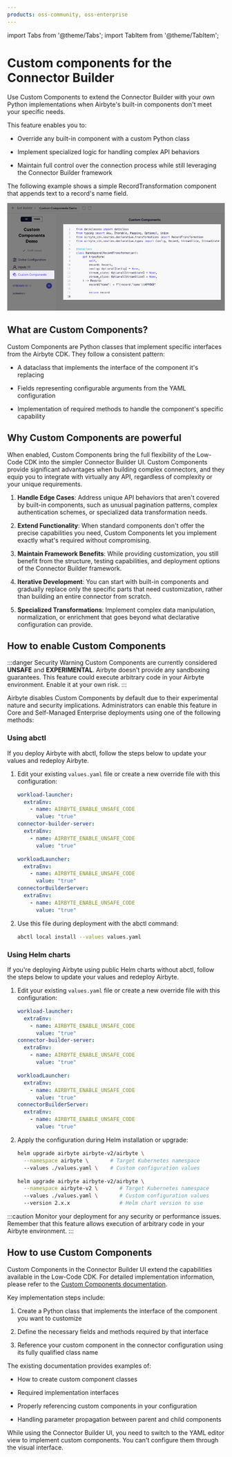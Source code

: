 ```yaml
---
products: oss-community, oss-enterprise
---
```


import Tabs from '@theme/Tabs';
import TabItem from '@theme/TabItem';

# Custom components for the Connector Builder

Use Custom Components to extend the Connector Builder with your own Python implementations when Airbyte's built-in components don't meet your specific needs.

This feature enables you to:

- Override any built-in component with a custom Python class

- Implement specialized logic for handling complex API behaviors

- Maintain full control over the connection process while still leveraging the Connector Builder framework

The following example shows a simple RecordTransformation component that appends text to a record's name field.

![Custom Components interface in the Connector Builder UI](./assets/connector_builder_components.png)

## What are Custom Components?

Custom Components are Python classes that implement specific interfaces from the Airbyte CDK. They follow a consistent pattern:

- A dataclass that implements the interface of the component it's replacing

- Fields representing configurable arguments from the YAML configuration

- Implementation of required methods to handle the component's specific capability

## Why Custom Components are powerful

When enabled, Custom Components bring the full flexibility of the Low-Code CDK into the simpler Connector Builder UI. Custom Components provide significant advantages when building complex connectors, and they equip you to integrate with virtually any API, regardless of complexity or your unique requirements.

1. **Handle Edge Cases**: Address unique API behaviors that aren't covered by built-in components, such as unusual pagination patterns, complex authentication schemes, or specialized data transformation needs.

2. **Extend Functionality**: When standard components don't offer the precise capabilities you need, Custom Components let you implement exactly what's required without compromising.

3. **Maintain Framework Benefits**: While providing customization, you still benefit from the structure, testing capabilities, and deployment options of the Connector Builder framework.

4. **Iterative Development**: You can start with built-in components and gradually replace only the specific parts that need customization, rather than building an entire connector from scratch.

5. **Specialized Transformations**: Implement complex data manipulation, normalization, or enrichment that goes beyond what declarative configuration can provide.

## How to enable Custom Components

:::danger Security Warning
Custom Components are currently considered **UNSAFE** and **EXPERIMENTAL**. Airbyte doesn't provide any sandboxing guarantees. This feature could execute arbitrary code in your Airbyte environment. Enable it at your own risk.
:::

Airbyte disables Custom Components by default due to their experimental nature and security implications. Administrators can enable this feature in Core and Self-Managed Enterprise deployments using one of the following methods:

### Using abctl

If you deploy Airbyte with abctl, follow the steps below to update your values and redeploy Airbyte.

1. Edit your existing `values.yaml` file or create a new override file with this configuration:

    <Tabs groupId="helm-chart-version">
    <TabItem value='helm-1' label='Helm chart V1' default>

      ```yaml title="values.yaml"
      workload-launcher:
        extraEnv:
          - name: AIRBYTE_ENABLE_UNSAFE_CODE
            value: "true"
      connector-builder-server:
        extraEnv:
          - name: AIRBYTE_ENABLE_UNSAFE_CODE
            value: "true"
      ```
    </TabItem>
    <TabItem value='helm-2' label='Helm chart V2' default>

    ```yaml title="values.yaml"
    workloadLauncher:
      extraEnv:
        - name: AIRBYTE_ENABLE_UNSAFE_CODE
          value: "true"
    connectorBuilderServer:
      extraEnv:
        - name: AIRBYTE_ENABLE_UNSAFE_CODE
          value: "true"
    ```

    </TabItem>
    </Tabs>


2. Use this file during deployment with the abctl command:

   ```bash
   abctl local install --values values.yaml
   ```

### Using Helm charts

If you're deploying Airbyte using public Helm charts without abctl, follow the steps below to update your values and redeploy Airbyte.

1. Edit your existing `values.yaml` file or create a new override file with this configuration:

    <Tabs groupId="helm-chart-version">
    <TabItem value='helm-1' label='Helm chart V1' default>

      ```yaml title="values.yaml"
      workload-launcher:
        extraEnv:
          - name: AIRBYTE_ENABLE_UNSAFE_CODE
            value: "true"
      connector-builder-server:
        extraEnv:
          - name: AIRBYTE_ENABLE_UNSAFE_CODE
            value: "true"
      ```
    </TabItem>
    <TabItem value='helm-2' label='Helm chart V2' default>

    ```yaml title="values.yaml"
    workloadLauncher:
      extraEnv:
        - name: AIRBYTE_ENABLE_UNSAFE_CODE
          value: "true"
    connectorBuilderServer:
      extraEnv:
        - name: AIRBYTE_ENABLE_UNSAFE_CODE
          value: "true"
    ```

    </TabItem>
    </Tabs>

2. Apply the configuration during Helm installation or upgrade:

    <Tabs groupId="helm-chart-version">
    <TabItem value='helm-1' label='Helm chart V1' default>

    ```bash
    helm upgrade airbyte airbyte-v2/airbyte \
      --namespace airbyte \       # Target Kubernetes namespace
      --values ./values.yaml \    # Custom configuration values
    ```

    </TabItem>
    <TabItem value='helm-2' label='Helm chart V2' default>

    ```bash
    helm upgrade airbyte airbyte-v2/airbyte \
      --namespace airbyte-v2 \       # Target Kubernetes namespace
      --values ./values.yaml \       # Custom configuration values
      --version 2.x.x                # Helm chart version to use
    ```

    </TabItem>
    </Tabs>


:::caution
Monitor your deployment for any security or performance issues. Remember that this feature allows execution of arbitrary code in your Airbyte environment.
:::

## How to use Custom Components

Custom Components in the Connector Builder UI extend the capabilities available in the Low-Code CDK. For detailed implementation information, please refer to the [Custom Components documentation](../config-based/advanced-topics/custom-components.md).

Key implementation steps include:

1. Create a Python class that implements the interface of the component you want to customize

2. Define the necessary fields and methods required by that interface

3. Reference your custom component in the connector configuration using its fully qualified class name

The existing documentation provides examples of:

- How to create custom component classes

- Required implementation interfaces

- Properly referencing custom components in your configuration

- Handling parameter propagation between parent and child components

While using the Connector Builder UI, you need to switch to the YAML editor view to implement custom components. You can't configure them through the visual interface.
